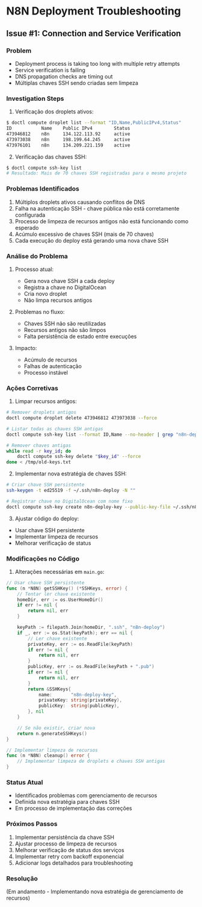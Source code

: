 # N8N Deployment Troubleshooting

## Issue #1: Connection and Service Verification

### Problem
- Deployment process is taking too long with multiple retry attempts
- Service verification is failing
- DNS propagation checks are timing out
- Múltiplas chaves SSH sendo criadas sem limpeza

### Investigation Steps

1. Verificação dos droplets ativos:
```bash
$ doctl compute droplet list --format "ID,Name,PublicIPv4,Status"
ID           Name    Public IPv4        Status
473946812    n8n     134.122.113.92     active
473973038    n8n     198.199.64.245     active
473976101    n8n     134.209.221.159    active
```

2. Verificação das chaves SSH:
```bash
$ doctl compute ssh-key list
# Resultado: Mais de 70 chaves SSH registradas para o mesmo projeto
```

### Problemas Identificados
1. Múltiplos droplets ativos causando conflitos de DNS
2. Falha na autenticação SSH - chave pública não está corretamente configurada
3. Processo de limpeza de recursos antigos não está funcionando como esperado
4. Acúmulo excessivo de chaves SSH (mais de 70 chaves)
5. Cada execução do deploy está gerando uma nova chave SSH

### Análise do Problema
1. Processo atual:
   - Gera nova chave SSH a cada deploy
   - Registra a chave no DigitalOcean
   - Cria novo droplet
   - Não limpa recursos antigos

2. Problemas no fluxo:
   - Chaves SSH não são reutilizadas
   - Recursos antigos não são limpos
   - Falta persistência de estado entre execuções

3. Impacto:
   - Acúmulo de recursos
   - Falhas de autenticação
   - Processo instável

### Ações Corretivas

1. Limpar recursos antigos:
```bash
# Remover droplets antigos
doctl compute droplet delete 473946812 473973038 --force

# Listar todas as chaves SSH antigas
doctl compute ssh-key list --format ID,Name --no-header | grep "n8n-deploy-" | awk '{print $1}' > /tmp/old-keys.txt

# Remover chaves antigas
while read -r key_id; do
    doctl compute ssh-key delete "$key_id" --force
done < /tmp/old-keys.txt
```

2. Implementar nova estratégia de chaves SSH:
```bash
# Criar chave SSH persistente
ssh-keygen -t ed25519 -f ~/.ssh/n8n-deploy -N ""

# Registrar chave no DigitalOcean com nome fixo
doctl compute ssh-key create n8n-deploy-key --public-key-file ~/.ssh/n8n-deploy.pub
```

3. Ajustar código do deploy:
- Usar chave SSH persistente
- Implementar limpeza de recursos
- Melhorar verificação de status

### Modificações no Código

1. Alterações necessárias em `main.go`:
```go
// Usar chave SSH persistente
func (n *N8N) getSSHKey() (*SSHKeys, error) {
    // Tentar ler chave existente
    homeDir, err := os.UserHomeDir()
    if err != nil {
        return nil, err
    }

    keyPath := filepath.Join(homeDir, ".ssh", "n8n-deploy")
    if _, err := os.Stat(keyPath); err == nil {
        // Ler chave existente
        privateKey, err := os.ReadFile(keyPath)
        if err != nil {
            return nil, err
        }
        publicKey, err := os.ReadFile(keyPath + ".pub")
        if err != nil {
            return nil, err
        }
        return &SSHKeys{
            name:       "n8n-deploy-key",
            privateKey: string(privateKey),
            publicKey:  string(publicKey),
        }, nil
    }

    // Se não existir, criar nova
    return n.generateSSHKeys()
}

// Implementar limpeza de recursos
func (n *N8N) cleanup() error {
    // Implementar limpeza de droplets e chaves SSH antigas
}
```

### Status Atual
- Identificados problemas com gerenciamento de recursos
- Definida nova estratégia para chaves SSH
- Em processo de implementação das correções

### Próximos Passos
1. Implementar persistência da chave SSH
2. Ajustar processo de limpeza de recursos
3. Melhorar verificação de status dos serviços
4. Implementar retry com backoff exponencial
5. Adicionar logs detalhados para troubleshooting

### Resolução
(Em andamento - Implementando nova estratégia de gerenciamento de recursos) 